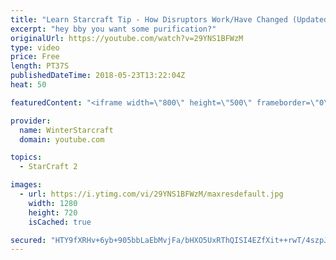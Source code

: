```yaml
---
title: "Learn Starcraft Tip - How Disruptors Work/Have Changed (Updated Patch 4.0 2018)"
excerpt: "hey bby you want some purification?"
originalUrl: https://youtube.com/watch?v=29YNS1BFWzM
type: video
price: Free
length: PT37S
publishedDateTime: 2018-05-23T13:22:04Z
heat: 50

featuredContent: "<iframe width=\"800\" height=\"500\" frameborder=\"0\" src=\"https://www.youtube.com/embed/29YNS1BFWzM\" allow=\"accelerometer; autoplay; encrypted-media; gyroscope; picture-in-picture\" allowfullscreen></iframe>"

provider:
  name: WinterStarcraft
  domain: youtube.com

topics:
  - StarCraft 2

images:
  - url: https://i.ytimg.com/vi/29YNS1BFWzM/maxresdefault.jpg
    width: 1280
    height: 720
    isCached: true

secured: "HTY9fXRHv+6yb+905bbLaEbMvjFa/bHXO5UxRThQISI4EZfXit++rwT/4szpJaHCDKa/e7fN5Y6MrHRx8ZKqM4GeRBJh6E30rJOahR2BEHt6gluZ4PTHmW6+rrkiWPCVoGgKs5wuZHfNyIdnbMhrtbaf3cCCHL6qtzL+dnPSN9/m52qleRXmMOPzLdpu1Z0rKX6cxM9/bVrrCdz7aZDdjpUeJMOmfmsX3R+MIK+QylHHRTbJZnfDGuP7aNMOVUdPZ7ZkSvaGVLq9Az4AQSuZMYwPjjh2G+AoAFAKTxxNeHv0tYGnwyN4hafJ4l38ZZeuCEhdaAOoL74gWhMyZT+hQL9J13AAFzgXTTdo59k3wEQhKEBDNuhHrXobQM/H37W6Iw0Pv78oJgKsrnnexwreWpX7WB0u7aIk2jpix5NIaqQ=;nTWlIDVVv0EFBynhsbwXzg=="
---
```


